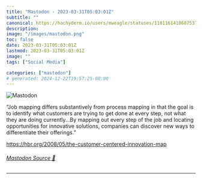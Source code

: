 ```yaml
---
title: "Mastodon - 2023-03-31T05:03:01Z"
subtitle: ""
canonical: https://hachyderm.io/users/mweagle/statuses/110116141868753785
description:
image: "/images/mastodon.png"
toc: false
date: 2023-03-31T05:03:01Z
lastmod: 2023-03-31T05:03:01Z
image: ""
tags: ["Social Media"]

categories: ["mastodon"]
# generated: 2024-12-22T19:57:25-08:00
---
```

![Mastodon](/images/mastodon.png)

<p>“Job mapping differs substantively from process mapping in that the goal is to identify what customers are trying to get done at every step, not what they are doing currently...By mapping out every step of the job and locating opportunities for innovative solutions, companies can discover new ways to differentiate their offerings.”</p><p><a href="https://hbr.org/2008/05/the-customer-centered-innovation-map" target="_blank" rel="nofollow noopener noreferrer" translate="no"><span class="invisible">https://</span><span class="ellipsis">hbr.org/2008/05/the-customer-c</span><span class="invisible">entered-innovation-map</span></a></p>


###### [Mastodon Source 🐘](https://hachyderm.io/@mweagle/110116141868753785)

___
